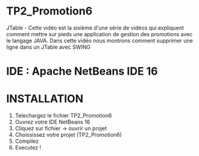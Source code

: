 # TP2_Promotion6
JTable - Cette vidéo est la sixième d'une série de vidéos qui expliquent comment mettre sur pieds une application de gestion des promotions avec le langage JAVA. Dans cette vidéo nous montrons comment supprimer une ligne dans un JTable avec SWING

# IDE : Apache NetBeans IDE 16

# INSTALLATION

1. Telechargez le fichier TP2_Promotion6
2. Ouvrez votre IDE NetBeans 16
3. Cliquez sur fichier -> ouvrir un projet
4. Choississez votre projet (TP2_Promotion6)
5. Compilez
6. Executez !
